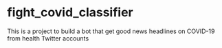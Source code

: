 # fight_covid_classifier
This is a project to build a bot that get good news headlines on COVID-19 from health Twitter accounts
